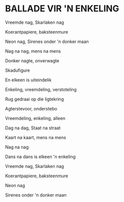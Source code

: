 # BALLADE VIR 'N ENKELING

Vreemde nag, Skarlaken nag

Koerantpapiere, baksteenmure

Neon nag, Sirenes onder 'n donker maan

Nag na nag, mens na mens

Donker nagte, onverwagte

Skadufigure

En elkeen is uiteindelik

Enkeling, vreemdeling, verstoteling

Rug gedraai op die ligtekring

Agterstevoor, onderstebo

Vreemdeling, enkeling, alleen


Dag na dag, Staat na straat

Kaart na kaart, mens na mens

Nag na nag

Dans na dans is elkeen 'n enkeling


Vreemde nag, Skarlaken nag

Koerantpapiere, baksteenmure

Neon nag

Sirenes onder 'n donker maan

